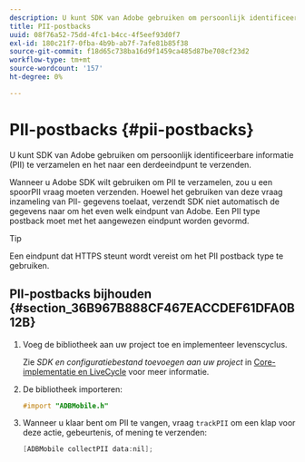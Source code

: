 ```yaml
---
description: U kunt SDK van Adobe gebruiken om persoonlijk identificeerbare informatie (PII) te verzamelen en het naar een derdeeindpunt te verzenden.
title: PII-postbacks
uuid: 08f76a52-75dd-4fc1-b4cc-4f5eef93d0f7
exl-id: 180c21f7-0fba-4b9b-ab7f-7afe81b85f38
source-git-commit: f18d65c738ba16d9f1459ca485d87be708cf23d2
workflow-type: tm+mt
source-wordcount: '157'
ht-degree: 0%

---
```


# PII-postbacks {#pii-postbacks}

U kunt SDK van Adobe gebruiken om persoonlijk identificeerbare informatie (PII) te verzamelen en het naar een derdeeindpunt te verzenden.

Wanneer u Adobe SDK wilt gebruiken om PII te verzamelen, zou u een spoorPII vraag moeten verzenden. Hoewel het gebruiken van deze vraag inzameling van PII- gegevens toelaat, verzendt SDK niet automatisch de gegevens naar om het even welk eindpunt van Adobe. Een PII type postback moet met het aangewezen eindpunt worden gevormd.

>[!TIP]
>
>Een eindpunt dat HTTPS steunt wordt vereist om het PII postback type te gebruiken.

## PII-postbacks bijhouden {#section_36B967B888CF467EACCDEF61DFA0B12B}

1. Voeg de bibliotheek aan uw project toe en implementeer levenscyclus.

   Zie *SDK en configuratiebestand toevoegen aan uw project* in [Core-implementatie en LiveCycle](/help/ios/getting-started/dev-qs.md) voor meer informatie.
1. De bibliotheek importeren:

   ```objective-c
   #import "ADBMobile.h"
   ```

1. Wanneer u klaar bent om PII te vangen, vraag `trackPII` om een klap voor deze actie, gebeurtenis, of mening te verzenden:

   ```objective-c
   [ADBMobile collectPII data:nil];
   ```
